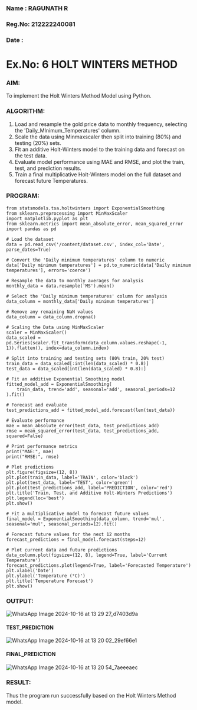 ### Name  : RAGUNATH R 
### Reg.No: 212222240081
### Date  : 

# Ex.No: 6               HOLT WINTERS METHOD
### AIM:
   To implement the Holt Winters Method Model using Python.
### ALGORITHM:
1. Load and resample the gold price data to monthly frequency, selecting the 'Daily_MInimum_Temperatures' column.
2. Scale the data using Minmaxscaler then split into training (80%) and testing (20%) sets.
3. Fit an additive Holt-Winters model to the training data and forecast on the test data.
4. Evaluate model performance using MAE and RMSE, and plot the train, test, and prediction results.
5. Train a final multiplicative Holt-Winters model on the full dataset and forecast future Temperatures.
### PROGRAM:
```
from statsmodels.tsa.holtwinters import ExponentialSmoothing
from sklearn.preprocessing import MinMaxScaler
import matplotlib.pyplot as plt
from sklearn.metrics import mean_absolute_error, mean_squared_error
import pandas as pd

# Load the dataset
data = pd.read_csv('/content/dataset.csv', index_col='Date', parse_dates=True)

# Convert the 'Daily minimum temperatures' column to numeric
data['Daily minimum temperatures'] = pd.to_numeric(data['Daily minimum temperatures'], errors='coerce')

# Resample the data to monthly averages for analysis
monthly_data = data.resample('MS').mean()

# Select the 'Daily minimum temperatures' column for analysis
data_column = monthly_data['Daily minimum temperatures']

# Remove any remaining NaN values
data_column = data_column.dropna()

# Scaling the Data using MinMaxScaler 
scaler = MinMaxScaler()
data_scaled = pd.Series(scaler.fit_transform(data_column.values.reshape(-1, 1)).flatten(), index=data_column.index)

# Split into training and testing sets (80% train, 20% test)
train_data = data_scaled[:int(len(data_scaled) * 0.8)]
test_data = data_scaled[int(len(data_scaled) * 0.8):]

# Fit an additive Exponential Smoothing model
fitted_model_add = ExponentialSmoothing(
    train_data, trend='add', seasonal='add', seasonal_periods=12
).fit()

# Forecast and evaluate
test_predictions_add = fitted_model_add.forecast(len(test_data))

# Evaluate performance
mae = mean_absolute_error(test_data, test_predictions_add)
rmse = mean_squared_error(test_data, test_predictions_add, squared=False)

# Print performance metrics
print("MAE:", mae)
print("RMSE:", rmse)

# Plot predictions
plt.figure(figsize=(12, 8))
plt.plot(train_data, label='TRAIN', color='black')
plt.plot(test_data, label='TEST', color='green')
plt.plot(test_predictions_add, label='PREDICTION', color='red')
plt.title('Train, Test, and Additive Holt-Winters Predictions')
plt.legend(loc='best')
plt.show()

# Fit a multiplicative model to forecast future values
final_model = ExponentialSmoothing(data_column, trend='mul', seasonal='mul', seasonal_periods=12).fit()

# Forecast future values for the next 12 months
forecast_predictions = final_model.forecast(steps=12)

# Plot current data and future predictions
data_column.plot(figsize=(12, 8), legend=True, label='Current Temperature')
forecast_predictions.plot(legend=True, label='Forecasted Temperature')
plt.xlabel('Date')
plt.ylabel('Temperature (°C)')
plt.title('Temperature Forecast')
plt.show()
```

### OUTPUT:

![WhatsApp Image 2024-10-16 at 13 29 27_d7403d9a](https://github.com/user-attachments/assets/b41a3347-812f-42f1-878d-6ffe3cff9c4f)


#### TEST_PREDICTION
![WhatsApp Image 2024-10-16 at 13 20 02_29ef66e1](https://github.com/user-attachments/assets/6be56ff4-0899-4aa7-b2c7-9c1ca6013730)

#### FINAL_PREDICTION
![WhatsApp Image 2024-10-16 at 13 20 54_7aeeeaec](https://github.com/user-attachments/assets/64fcf6fc-b5b9-440e-a315-ba7efc5dade1)

### RESULT:
Thus the program run successfully based on the Holt Winters Method model.
